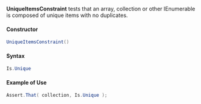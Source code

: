 **UniqueItemsConstraint** tests that an array, collection or other IEnumerable is composed
of unique items with no duplicates.

#### Constructor

```C#
UniqueItemsConstraint()
```

#### Syntax

```C#
Is.Unique
```

#### Example of Use

```C#
Assert.That( collection, Is.Unique );
```
